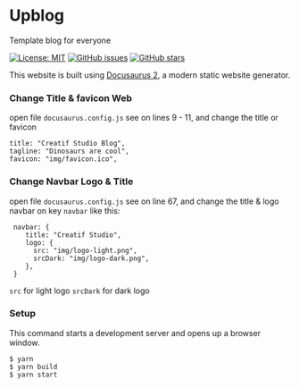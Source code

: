 # Upblog
Template blog for everyone

[![License: MIT](https://img.shields.io/badge/License-MIT-yellow.svg)](https://opensource.org/licenses/MIT)
[![GitHub issues](https://img.shields.io/github/issues/creatif-studio/creatif-blog)](https://github.com/creatif-studio/creatif-blog/issues)
[![GitHub stars](https://img.shields.io/github/stars/creatif-studio/creatif-blog)](https://github.com/creatif-studio/creatif-blog/stargazers)

This website is built using [Docusaurus 2](https://docusaurus.io/), a modern static website generator.

### Change Title & favicon Web
open file `docusaurus.config.js` see on lines 9 - 11, and change the title or favicon

```
title: "Creatif Studio Blog",
tagline: "Dinosaurs are cool",
favicon: "img/favicon.ico",
```

### Change Navbar Logo & Title
open file `docusaurus.config.js` see on line 67, and change the title & logo navbar on key `navbar` like this:

```
 navbar: {
    title: "Creatif Studio",
    logo: {
      src: "img/logo-light.png",
      srcDark: "img/logo-dark.png",
    },
 }
```

`src` for light logo
`srcDark` for dark logo

### Setup
This command starts a development server and opens up a browser window.

```
$ yarn
$ yarn build
$ yarn start
```
